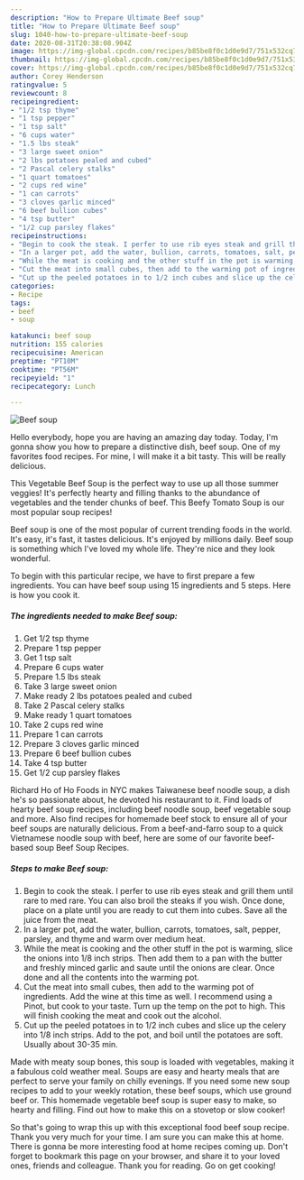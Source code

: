 ```yaml
---
description: "How to Prepare Ultimate Beef soup"
title: "How to Prepare Ultimate Beef soup"
slug: 1040-how-to-prepare-ultimate-beef-soup
date: 2020-08-31T20:38:08.904Z
image: https://img-global.cpcdn.com/recipes/b85be8f0c1d0e9d7/751x532cq70/beef-soup-recipe-main-photo.jpg
thumbnail: https://img-global.cpcdn.com/recipes/b85be8f0c1d0e9d7/751x532cq70/beef-soup-recipe-main-photo.jpg
cover: https://img-global.cpcdn.com/recipes/b85be8f0c1d0e9d7/751x532cq70/beef-soup-recipe-main-photo.jpg
author: Corey Henderson
ratingvalue: 5
reviewcount: 8
recipeingredient:
- "1/2 tsp thyme"
- "1 tsp pepper"
- "1 tsp salt"
- "6 cups water"
- "1.5 lbs steak"
- "3 large sweet onion"
- "2 lbs potatoes pealed and cubed"
- "2 Pascal celery stalks"
- "1 quart tomatoes"
- "2 cups red wine"
- "1 can carrots"
- "3 cloves garlic minced"
- "6 beef bullion cubes"
- "4 tsp butter"
- "1/2 cup parsley flakes"
recipeinstructions:
- "Begin to cook the steak. I perfer to use rib eyes steak and grill them until rare to med rare. You can also broil the steaks if you wish. Once done, place on a plate until you are ready to cut them into cubes. Save all the juice from the meat."
- "In a larger pot, add the water, bullion, carrots, tomatoes, salt, pepper, parsley, and thyme and warm over medium heat."
- "While the meat is cooking and the other stuff in the pot is warming, slice the onions into 1/8 inch strips. Then add them to a pan with the butter and freshly minced garlic and saute until the onions are clear. Once done and all the contents into the warming pot."
- "Cut the meat into small cubes, then add to the warming pot of ingredients. Add the wine at this time as well. I recommend using a Pinot, but cook to your taste. Turn up the temp on the pot to high. This will finish cooking the meat and cook out the alcohol."
- "Cut up the peeled potatoes in to 1/2 inch cubes and slice up the celery into 1/8 inch strips. Add to the pot, and boil until the potatoes are soft. Usually about 30-35 min."
categories:
- Recipe
tags:
- beef
- soup

katakunci: beef soup 
nutrition: 155 calories
recipecuisine: American
preptime: "PT10M"
cooktime: "PT56M"
recipeyield: "1"
recipecategory: Lunch

---
```



![Beef soup](https://img-global.cpcdn.com/recipes/b85be8f0c1d0e9d7/751x532cq70/beef-soup-recipe-main-photo.jpg)

Hello everybody, hope you are having an amazing day today. Today, I'm gonna show you how to prepare a distinctive dish, beef soup. One of my favorites food recipes. For mine, I will make it a bit tasty. This will be really delicious.

This Vegetable Beef Soup is the perfect way to use up all those summer veggies! It&#39;s perfectly hearty and filling thanks to the abundance of vegetables and the tender chunks of beef. This Beefy Tomato Soup is our most popular soup recipes!

Beef soup is one of the most popular of current trending foods in the world. It's easy, it's fast, it tastes delicious. It's enjoyed by millions daily. Beef soup is something which I've loved my whole life. They're nice and they look wonderful.


To begin with this particular recipe, we have to first prepare a few ingredients. You can have beef soup using 15 ingredients and 5 steps. Here is how you cook it.

<!--inarticleads1-->

##### The ingredients needed to make Beef soup:

1. Get 1/2 tsp thyme
1. Prepare 1 tsp pepper
1. Get 1 tsp salt
1. Prepare 6 cups water
1. Prepare 1.5 lbs steak
1. Take 3 large sweet onion
1. Make ready 2 lbs potatoes pealed and cubed
1. Take 2 Pascal celery stalks
1. Make ready 1 quart tomatoes
1. Take 2 cups red wine
1. Prepare 1 can carrots
1. Prepare 3 cloves garlic minced
1. Prepare 6 beef bullion cubes
1. Take 4 tsp butter
1. Get 1/2 cup parsley flakes


Richard Ho of Ho Foods in NYC makes Taiwanese beef noodle soup, a dish he&#39;s so passionate about, he devoted his restaurant to it. Find loads of hearty beef soup recipes, including beef noodle soup, beef vegetable soup and more. Also find recipes for homemade beef stock to ensure all of your beef soups are naturally delicious. From a beef-and-farro soup to a quick Vietnamese noodle soup with beef, here are some of our favorite beef-based soup Beef Soup Recipes. 

<!--inarticleads2-->

##### Steps to make Beef soup:

1. Begin to cook the steak. I perfer to use rib eyes steak and grill them until rare to med rare. You can also broil the steaks if you wish. Once done, place on a plate until you are ready to cut them into cubes. Save all the juice from the meat.
1. In a larger pot, add the water, bullion, carrots, tomatoes, salt, pepper, parsley, and thyme and warm over medium heat.
1. While the meat is cooking and the other stuff in the pot is warming, slice the onions into 1/8 inch strips. Then add them to a pan with the butter and freshly minced garlic and saute until the onions are clear. Once done and all the contents into the warming pot.
1. Cut the meat into small cubes, then add to the warming pot of ingredients. Add the wine at this time as well. I recommend using a Pinot, but cook to your taste. Turn up the temp on the pot to high. This will finish cooking the meat and cook out the alcohol.
1. Cut up the peeled potatoes in to 1/2 inch cubes and slice up the celery into 1/8 inch strips. Add to the pot, and boil until the potatoes are soft. Usually about 30-35 min.


Made with meaty soup bones, this soup is loaded with vegetables, making it a fabulous cold weather meal. Soups are easy and hearty meals that are perfect to serve your family on chilly evenings. If you need some new soup recipes to add to your weekly rotation, these beef soups, which use ground beef or. This homemade vegetable beef soup is super easy to make, so hearty and filling. Find out how to make this on a stovetop or slow cooker! 

So that's going to wrap this up with this exceptional food beef soup recipe. Thank you very much for your time. I am sure you can make this at home. There is gonna be more interesting food at home recipes coming up. Don't forget to bookmark this page on your browser, and share it to your loved ones, friends and colleague. Thank you for reading. Go on get cooking!
